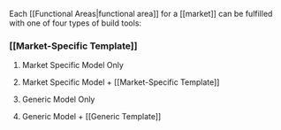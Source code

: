 Each [[Functional Areas|functional area]] for a [[market]] can be fulfilled with one of four types of build tools:

### [[Market-Specific Template]]

1. Market Specific Model Only

2. Market Specific Model + [[Market-Specific Template]]

3. Generic Model Only

4. Generic Model + [[Generic Template]]